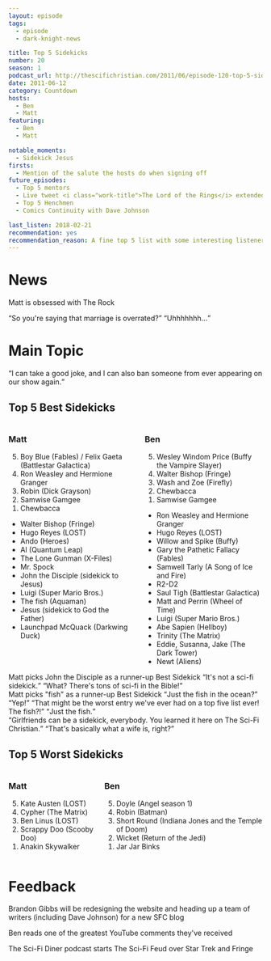 ```yaml
---
layout: episode
tags:
  - episode
  - dark-knight-news 

title: Top 5 Sidekicks
number: 20
season: 1
podcast_url: http://thescifichristian.com/2011/06/episode-120-top-5-sidekicks/
date: 2011-06-12
category: Countdown
hosts:
  - Ben
  - Matt
featuring: 
  - Ben
  - Matt

notable_moments:
  - Sidekick Jesus
firsts: 
  - Mention of the salute the hosts do when signing off
future_episodes: 
  - Top 5 mentors
  - Live tweet <i class="work-title">The Lord of the Rings</i> extended edition
  - Top 5 Henchmen
  - Comics Continuity with Dave Johnson

last_listen: 2018-02-21
recommendation: yes
recommendation_reason: A fine top 5 list with some interesting listener feedback
---
```

# News
Matt is obsessed with The Rock

<div class="quote">
  <q class="matt">So you're saying that marriage is overrated?</q>
  <q class="ben">Uhhhhhhh...</q>
</div>



# Main Topic

<div class="quote">
  <q class="matt">I can take a good joke, and I can also ban someone from ever appearing on our show again.</q>
</div>

<div class="top-five">
  <h2 class="has-text-centered">Top 5 Best Sidekicks</h2>
  <div class="columns">
    <div class="column matt">
      <h3>Matt</h3>
      <ol reversed>
        <li>Boy Blue (Fables) / Felix Gaeta (Battlestar Galactica)
        <li>Ron Weasley and Hermione Granger
        <li>Robin (Dick Grayson) 
        <li>Samwise Gamgee
        <li>Chewbacca 
      </ol>
      <ul class="runner-ups">
        <li>Walter Bishop (Fringe)
        <li>Hugo Reyes (LOST) 
        <li>Ando (Heroes) 
        <li>Al (Quantum Leap) 
        <li>The Lone Gunman (X-Files) 
        <li>Mr. Spock
        <li>John the Disciple (sidekick to Jesus) 
        <li>Luigi (Super Mario Bros.) 
        <li>The fish (Aquaman) 
        <li>Jesus (sidekick to God the Father) 
        <li>Launchpad McQuack (Darkwing Duck)
      </ul>
    </div>
    <div class="column ben">
      <h3>Ben</h3>
      <ol reversed>
        <li>Wesley Windom Price (Buffy the Vampire Slayer)
        <li>Walter Bishop (Fringe) 
        <li>Wash and Zoe (Firefly) 
        <li>Chewbacca
        <li>Samwise Gamgee
      </ol>
      <ul class="runner-ups">
        <li>Ron Weasley and Hermione Granger
        <li>Hugo Reyes (LOST) 
        <li>Willow and Spike (Buffy) 
        <li>Gary the Pathetic Fallacy (Fables) 
        <li>Samwell Tarly (A Song of Ice and Fire) 
        <li>R2-D2
        <li>Saul Tigh (Battlestar Galactica) 
        <li>Matt and Perrin (Wheel of Time) 
        <li>Luigi (Super Mario Bros.) 
        <li>Abe Sapien (Hellboy) 
        <li>Trinity (The Matrix) 
        <li>Eddie, Susanna, Jake (The Dark Tower) 
        <li>Newt (Aliens) 
      </ul>
    </div>
  </div>
</div>

<div class="quote">
  <span class="quote-context is-size-6">Matt picks John the Disciple as a runner-up Best Sidekick</span>
  <q class="ben">It's not a sci-fi sidekick.</q>
  <q class="matt">What? There's tons of sci-fi in the Bible!</q>
</div>

<div class="quote">
  <span class="quote-context is-size-6">Matt picks "fish" as a runner-up Best Sidekick</span>
  <q class="ben">Just the fish in the ocean?</q>
  <q class="matt">Yep!</q>
  <q class="ben">That might be the worst entry we've ever had on a top five list ever! The fish?!</q>
  <q class="matt">Just the fish.</q>
</div>

<div class="quote">
  <span class="quote-context is-size-6"></span>
  <q class="matt">Girlfriends can be a sidekick, everybody. You learned it here on The Sci-Fi Christian.</q>
  <q class="ben">That's basically what a wife is, right?</q>
</div>

<div class="top-five">
  <h2 class="has-text-centered">Top 5 Worst Sidekicks</h2>
  <div class="columns">
    <div class="column matt">
      <h3>Matt</h3>
      <ol reversed>
        <li>Kate Austen (LOST)
        <li>Cypher (The Matrix) 
        <li>Ben Linus (LOST) 
        <li>Scrappy Doo (Scooby Doo) 
        <li>Anakin Skywalker
      </ol>
    </div>
    <div class="column ben">
      <h3>Ben</h3>
      <ol reversed>
        <li>Doyle (Angel season 1)
        <li>Robin (Batman) 
        <li>Short Round (Indiana Jones and the Temple of Doom) 
        <li>Wicket (Return of the Jedi)
        <li>Jar Jar Binks
      </ol>
    </div>
  </div>
</div>
 


# Feedback
Brandon Gibbs will be redesigning the website and heading up a team of writers (including Dave Johnson) for a new SFC blog

Ben reads one of the greatest YouTube comments they've received

The Sci-Fi Diner podcast starts The Sci-Fi Feud over Star Trek and Fringe